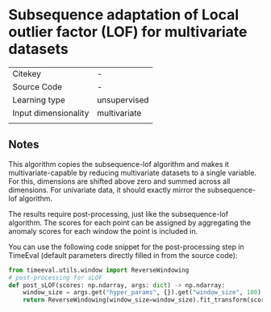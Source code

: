 # Subsequence adaptation of Local outlier factor (LOF) for multivariate datasets

|||
| :--- | :--- |
| Citekey | - |
| Source Code | - |
| Learning type | unsupervised |
| Input dimensionality | multivariate |
|||

## Notes

This algorithm copies the subsequence-lof algorithm and makes it multivariate-capable by reducing multivariate datasets to a single variable.
For this, dimensions are shifted above zero and summed across all dimensions. For univariate data, it should exactly mirror the subsequence-lof algorithm. 

The results require post-processing, just like the subsequence-lof algorithm.
The scores for each point can be assigned by aggregating the anomaly scores for each window the point is included in.

You can use the following code snippet for the post-processing step in TimeEval (default parameters directly filled in from the source code):

<!--BEGIN:timeeval-post-->
```python
from timeeval.utils.window import ReverseWindowing
# post-processing for sLOF
def post_sLOF(scores: np.ndarray, args: dict) -> np.ndarray:
    window_size = args.get("hyper_params", {}).get("window_size", 100)
    return ReverseWindowing(window_size=window_size).fit_transform(scores)
```
<!--END:timeeval-post-->
